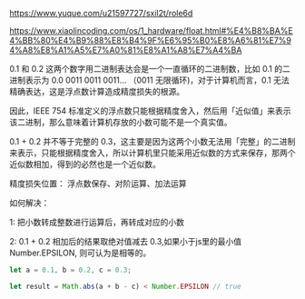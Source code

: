 https://www.yuque.com/u21597727/sxil2t/role6d


https://www.xiaolincoding.com/os/1_hardware/float.html#%E4%B8%BA%E4%BB%80%E4%B9%88%E8%B4%9F%E6%95%B0%E8%A6%81%E7%94%A8%E8%A1%A5%E7%A0%81%E8%A1%A8%E7%A4%BA



0.1 和 0.2 这两个数字用二进制表达会是一个一直循环的二进制数，比如 0.1 的二进制表示为 0.0 0011 0011 0011… （0011 无限循环)，对于计算机而言，0.1 无法精确表达，这是浮点数计算造成精度损失的根源。

因此，IEEE 754 标准定义的浮点数只能根据精度舍入，然后用「近似值」来表示该二进制，那么意味着计算机存放的小数可能不是一个真实值。

0.1 + 0.2 并不等于完整的 0.3，这主要是因为这两个小数无法用「完整」的二进制来表示，只能根据精度舍入，所以计算机里只能采用近似数的方式来保存，那两个近似数相加，得到的必然也是一个近似数。


精度损失位置： 浮点数保存、对阶运算、加法运算



如何解决：

1: 把小数转成整数进行运算后，再转成对应的小数

2: 0.1 + 0.2 相加后的结果取绝对值减去 0.3,如果小于js里的最小值 Number.EPSILON, 则可认为是相等的。

```js
let a = 0.1, b = 0.2, c = 0.3;

let result = Math.abs(a + b - c) < Number.EPSILON // true 
```